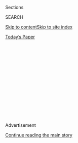 <div id="app">

<div>

<div>

<div>

<div class="NYTAppHideMasthead css-1q2w90k e1suatyy0">

<div class="section css-ui9rw0 e1suatyy2">

<div class="css-eph4ug er09x8g0">

<div class="css-6n7j50">

</div>

<span class="css-1dv1kvn">Sections</span>

<div class="css-10488qs">

<span class="css-1dv1kvn">SEARCH</span>

</div>

[Skip to content](#site-content)[Skip to site
index](#site-index)

</div>

<div class="css-10698na e1huz5gh0">

</div>

</div>

<div id="masthead-bar-one" class="section hasLinks css-15hmgas e1csuq9d3">

<div class="css-uqyvli e1csuq9d0">

</div>

<div class="css-1uqjmks e1csuq9d1">

</div>

<div class="css-9e9ivx">

[](https://myaccount.nytimes3xbfgragh.onion/auth/login?response_type=cookie&client_id=vi)

</div>

<div class="css-1bvtpon e1csuq9d2">

[Today’s
Paper](https://www.nytimes3xbfgragh.onion/section/todayspaper)

</div>

</div>

</div>

</div>

<div data-aria-hidden="false">

<div id="site-content" data-role="main">

<div>

<div class="css-1aor85t" style="opacity:0.000000001;z-index:-1;visibility:hidden">

<div class="css-1hqnpie">

<div class="css-epjblv">

<span class="css-17xtcya">[Opinion](/section/opinion)</span><span class="css-x15j1o">|</span><span class="css-fwqvlz">The
Communist Party’s Party
People</span>

</div>

<div class="css-k008qs">

<div class="css-1iwv8en">

<span class="css-18z7m18"></span>

<div>

</div>

</div>

<span class="css-1n6z4y">https://nyti.ms/2yD8eDU</span>

<div class="css-1705lsu">

<div class="css-4xjgmj">

<div class="css-4skfbu" data-role="toolbar" data-aria-label="Social Media Share buttons, Save button, and Comments Panel with current comment count" data-testid="share-tools">

  - 
  - 
  - 
  - 
    
    <div class="css-6n7j50">
    
    </div>

  - 
  - 

</div>

</div>

</div>

</div>

</div>

</div>

<div id="NYT_TOP_BANNER_REGION" class="css-13pd83m">

</div>

<div id="top-wrapper" class="css-1sy8kpn">

<div id="top-slug" class="css-l9onyx">

Advertisement

</div>

[Continue reading the main
story](#after-top)

<div class="ad top-wrapper" style="text-align:center;height:100%;display:block;min-height:250px">

<div id="top" class="place-ad" data-position="top" data-size-key="top">

</div>

</div>

<div id="after-top">

</div>

</div>

<div id="sponsor-wrapper" class="css-1hyfx7x">

<div id="sponsor-slug" class="css-19vbshk">

Supported by

</div>

[Continue reading the main
story](#after-sponsor)

<div id="sponsor" class="ad sponsor-wrapper" style="text-align:center;height:100%;display:block">

</div>

<div id="after-sponsor">

</div>

</div>

<div class="css-v5btjw etb61u70">

<div class="css-v05ibm etb61u71">

[Opinion](/section/opinion)

</div>

</div>

[Red Century](/column/red-century "Red Century")

<div class="css-1vkm6nb ehdk2mb0">

# The Communist Party’s Party People

</div>

<div class="css-xt80pu e12qa4dv0">

<div class="css-18e8msd">

<div class="css-vp77d3 epjyd6m0">

<div class="css-1baulvz">

By [<span class="css-1baulvz last-byline" itemprop="name">Alessandra
Stanley</span>](http://www.nytimes3xbfgragh.onion/by/alessandra-stanley)

</div>

</div>

  - Oct. 2,
    2017

  - 
    
    <div class="css-4xjgmj">
    
    <div class="css-d8bdto" data-role="toolbar" data-aria-label="Social Media Share buttons, Save button, and Comments Panel with current comment count" data-testid="share-tools">
    
      - 
      - 
      - 
      - 
        
        <div class="css-6n7j50">
        
        </div>
    
      - 
      - 
    
    </div>
    
    </div>

</div>

</div>

<div class="css-79elbk" data-testid="photoviewer-wrapper">

<div class="css-z3e15g" data-testid="photoviewer-wrapper-hidden">

</div>

<div class="css-1a48zt4 ehw59r15" data-testid="photoviewer-children">

![<span class="css-16f3y1r e13ogyst0" data-aria-hidden="true">Louise
Bransten was subpoenaed by the House Un-American Activities Subcommittee
but refused to answer
questions.</span><span class="css-cnj6d5 e1z0qqy90" itemprop="copyrightHolder"><span class="css-1ly73wi e1tej78p0">Credit...</span><span><span>Bettmann
Archive/Getty
Images</span></span></span>](https://static01.graylady3jvrrxbe.onion/images/2017/10/02/opinion/02stanley1web/02stanley1web-articleInline.jpg?quality=75&auto=webp&disable=upscale)

</div>

</div>

<div class="section meteredContent css-1r7ky0e" name="articleBody" itemprop="articleBody">

<div class="css-1fanzo5 StoryBodyCompanionColumn">

<div class="css-53u6y8">

There was no better time or place to be a Communist than in San
Francisco in the spring of 1945.

The world was poised to tip in a new direction and the start was the
creation of the United Nations in San Francisco. As the delegates began
taking their seats, the Red Army was battling to take Berlin. History
seemed to be bending toward Moscow. Yet even conservatives held out hope
that the United Nations could forge a lasting global peace. Expectations
were so high that one columnist called the conference “the most
important human gathering since the Last Supper.”

That event would be a far more crucial turning point than any of the
participants could anticipate. The Cold War began in San Francisco as
soon as the fighting in Europe was over.

On April 25, the day the [conference
opened](https://learning.blogs.nytimes3xbfgragh.onion/2012/04/25/april-25-1945-conference-to-form-un-meets-as-allied-forces-near-victory-over-nazis/?mcubz=0),
American and Russian armies met at the River Elbe. Red Army soldiers
hoisted the Soviet flag over the Reichstag on May 2, and Germany
surrendered on May 7.

The Americans commandeered the best suites in the Fairmont Hotel, but
the St. Francis, home to the Soviet delegation, was the hottest ticket
in town. In all four hotel ballrooms, there were vodka-soaked parties
for the Russians, many of them hosted by an attractive San Francisco
heiress who so loved the Socialist cause she took the local K.G.B.
station chief as her lover.

</div>

</div>

<div class="css-1fanzo5 StoryBodyCompanionColumn">

<div class="css-53u6y8">

The Russians were America’s feted allies, so Vyacheslav Molotov,
Stalin’s stolid deputy — an apparatchik so bland that Lenin once
called him a “filing clerk” — was the man of the hour, lionized like a
movie star and hounded for autographs. Even Hedda Hopper, the gossip
columnist who went on to browbeat blacklisted Hollywood stars, fell
under his spell, pronouncing Molotov “charming” and likening him in her
column to Teddy Roosevelt (probably because they both wore pince-nez).

The conference was “Grand Hotel” on the bay. Everyone who mattered, then
or later, darted through the revolving doors: besides Molotov, Winston
Churchill’s delegate, the future British prime minister Anthony Eden,
and President Harry Truman’s secretary of state Edward R. Stettinius,
rubbed shoulders with show business royalty like Rita Hayworth, Lana
Turner, Jack Benny, Paul Robeson and Orson Welles.

The recently widowed Eleanor Roosevelt, later a key author of the United
Nations’ Declaration of Human Rights, made small talk with politicians
and policy makers like Nelson Rockefeller, Adlai Stevenson, Averell
Harriman and John Foster Dulles. The philosopher Isaiah Berlin was there
and so was Carmen Miranda.

The secretary general of the conference, the man in charge of getting
all these notables position papers and hotel rooms, was a respected
veteran of Roosevelt’s New Deal administrations by the name of Alger
Hiss.

<div class="css-79elbk" data-testid="photoviewer-wrapper">

<div class="css-z3e15g" data-testid="photoviewer-wrapper-hidden">

</div>

<div class="css-1a48zt4 ehw59r15" data-testid="photoviewer-children">

<div class="css-zgakxe erfvjey0">

<span class="css-1ly73wi e1tej78p0">Image</span>

<div class="css-zjzyr8">

<div data-testid="lazyimage-container" style="height:299.1578947368421px">

</div>

</div>

</div>

<span class="css-16f3y1r e13ogyst0" data-aria-hidden="true">Delegates to
the United Nations meeting in San Francisco in April,
1945.</span><span class="css-cnj6d5 e1z0qqy90" itemprop="copyrightHolder"><span class="css-1ly73wi e1tej78p0">Credit...</span><span>Associated
Press</span></span>

</div>

</div>

To provide the perspective of the ordinary fighting man, the Hearst
newspapers sent a 27-year-old naval officer recently back from the
Pacific named John F. Kennedy. Kennedy’s dispatches were somewhat
cheeky, and so was he: At one formal dance, the young reporter cut in on
Anthony Eden.

</div>

</div>

<div class="css-1fanzo5 StoryBodyCompanionColumn">

<div class="css-53u6y8">

As Charles Bohlen, known as “Chip,” who later became America’s
ambassador to Moscow, put it in his memoir: “San Francisco was so
hospitable that those attending the conference pursued recreation as
vigorously as work.”

The left in-crowd went all out. Jessica Mitford, the Communist writer
and British upper-class rebel, lived in San Francisco. A friend of
Mitford’s, Claud Cockburn, was covering the event for Britain’s
Communist newspaper, The Daily Worker. [Over drinks one
evening](http://www.nytimes3xbfgragh.onion/1977/04/17/archives/memoirs-of-a-notsodutiful-daughter-they-were-an-unlikely-couple-in.html?mcubz=0&_r=0),
Mitford deeded him her one-sixth share of a Scottish island — a family
inheritance — as a gift to the British Communist Party.

Another fixture of the party scene was Mitford’s friend Louise Bransten,
a Bay Area hostess who spent part of her fortune on the Communist cause
and helped organize parties for the Russians at the St. Francis. Rich,
charming and divorced, Bransten was quite the catch. (The future New
York senator Jacob Javits, attending the conference as an observer, was
set up on a blind date with her.)

Two of Bransten’s friends from Berkeley who would soon play a pivotal
role in her life were reunited at one of those parties: [Haakon
Chevalier](http://www.nytimes3xbfgragh.onion/1985/07/11/us/haakon-chevalier-83-author-and-translator.html?mcubz=0),
a dashing literature professor who served as an interpreter at the
conference, and George Eltenton, a British scientist working for Shell.

Though they did not know it, the party was over. On May 12, [Churchill
sent Truman a
telegram](https://www.cvce.eu/content/publication/1997/10/13/b62aff77-24ff-40af-a730-344a9b428cc8/publishable_en.pdf)
about his concerns over Soviet actions: “An iron curtain is drawn down
upon their front.” It was his first recorded use of the phrase he later
made famous. Before the year was out, the future director of the C.I.A.,
Allen Dulles, was also using it.

In the flush of victory, amid the celebrations of the birth of the
United Nations, few yet felt the chill — but the Cold War had begun. The
F.B.I. had Bransten and her friends under surveillance.

</div>

</div>

<div class="css-1fanzo5 StoryBodyCompanionColumn">

<div class="css-53u6y8">

Red baiters in Washington were needlessly paranoid for a reason: Not
every American Communist was a spy, but some were. While many innocent
people were groundlessly blacklisted and disgraced under McCarthyism, a
few who worked for the U.S.S.R. got away with it.

Louise Bransten was a little of both.

Bransten was famous for her parties and fund-raisers during the war. One
of her frequent guests was Grigori Kheifets, a vice consul at the
Russian consulate in San Francisco. Kheifets also happened to be her
lover — and the K.G.B. station chief. Bransten helped him cultivate
Chevalier and Eltenton.

Bransten’s social circle also included the physicist J. Robert
Oppenheimer, who was doing government research at the Berkeley Radiation
Laboratory. To get to Oppenheimer, Kheifets set his sights on Eltenton,
who had worked at a research institute in Russia in the 1930s and never
lost faith in the revolution, even as friends and colleagues vanished
during Stalin’s purges. (His wife, Dorothea, wrote a memoir of their
stay, “Laughter in Leningrad,” which, for perhaps obvious reasons, was
published privately.)

In the fall of 1942, the Red Army was facing desperate odds: Leningrad
was still under siege and the grinding battle for Stalingrad had only
just begun. Leftists wanted to help the Soviets and feared that the
American government was holding back.

At least, that was the explanation Eltenton gave investigators for why
he agreed to ask Oppenheimer to give Russia atomic secrets. To do so, he
had turned to Chevalier, who shared Eltenton’s political views and was
one of Oppenheimer’s closest friends. Over martinis in Berkeley,
Chevalier told Oppenheimer that Eltenton had a way to slip top secret
research into Russian hands without detection.

Oppenheimer, who was soon to leave for Los Alamos, indignantly refused
to cooperate. The request was dropped. Kheifets and his confederates
moved on to other prey.

</div>

</div>

<div class="css-1fanzo5 StoryBodyCompanionColumn">

<div class="css-53u6y8">

By the time Bransten, Chevalier and Eltenton were toasting the future
the St. Francis hotel in 1945, their wartime espionage effort seemed a
thing of the past. So it might have remained if Oppenheimer had not
eventually reported Chevalier’s overture, albeit in hedged, conflicting
versions — which he subsequently disavowed when interviewed by the
F.B.I. in 1946.

By then, however, the investigators’ worst fears of K.G.B. infiltration
were confirmed. Starting in August and September 1945, a stream of
defectors, Russian and American, informed the F.B.I. about the moles in
Washington and the spies at Los Alamos. Oppenheimer eventually lost his
security clearance, after further investigations in 1954, because of
what became known as “t[he Chevalier
incident](http://www.plosin.com/beatbegins/archive/Chevalier.htm).”

Chevalier lost his teaching post at Berkeley and moved to Paris, writing
books and translating works by André Malraux and Louis Aragon. In 1947,
Eltenton returned to England to work at a Shell facility there. The
F.B.I. wanted MI5 to pursue Eltenton, but back home, class snobbery
worked in his favor. The head of MI5, Sir Percy Sillitoe, responded that
their Cambridge-educated compatriot “made a very good impression.”
Eltenton’s boss at Shell dismissed the American accusations as “stuff
and nonsense.”

Bransten was subpoenaed to appear before the House Un-American
Activities Committee in 1948, but she refused to answer questions,
citing the Fifth Amendment. Instead, she distributed a prepared a
statement that said in part: “I believe in one world and agree with
Franklin Roosevelt that world peace must be based on cooperation between
the United States and the Soviet Union within the United Nations.”

Bransten was charged with contempt of Congress in 1949, but she got
lucky: [Judge Burnita S.
Matthews](http://www.nytimes3xbfgragh.onion/1988/04/28/obituaries/burnita-s-matthews-dies-at-93-first-woman-on-us-trial-courts.html?mcubz=0),
the first woman named to the Federal District Court, ruled in her favor.
One newspaper called Bransten the “[Red-Handed
Heiress](https://www.newspapers.com/newspage/174460864/)” and her
reputation became so radioactive that even the liberal Republican Javits
had to account to Congress for his fleeting association with her.

In 1948, Hiss was denounced before the House Un-American Activities
Committee as a spy. After an investigation by a congressional
subcommittee into whether he’d committed perjury in denying the charges,
he was tried twice, and was eventually convicted in 1950. By the end of
1950, the chairman of the subcommittee that had undermined Hiss’s
testimony was a senator; by 1953, he was vice president. His name was
Richard Nixon.

The San Francisco conference must have seemed like a glittering triumph
for American Communists. Instead, it was their last glimmer.

</div>

</div>

</div>

<div>

</div>

<div>

</div>

<div>

</div>

<div>

<div id="bottom-wrapper" class="css-1ede5it">

<div id="bottom-slug" class="css-l9onyx">

Advertisement

</div>

[Continue reading the main
story](#after-bottom)

<div id="bottom" class="ad bottom-wrapper" style="text-align:center;height:100%;display:block;min-height:90px">

</div>

<div id="after-bottom">

</div>

</div>

</div>

</div>

</div>

## Site Index

<div>

</div>

## Site Information Navigation

  - [© <span>2020</span> <span>The New York Times
    Company</span>](https://help.nytimes3xbfgragh.onion/hc/en-us/articles/115014792127-Copyright-notice)

<!-- end list -->

  - [NYTCo](https://www.nytco.com/)
  - [Contact
    Us](https://help.nytimes3xbfgragh.onion/hc/en-us/articles/115015385887-Contact-Us)
  - [Work with us](https://www.nytco.com/careers/)
  - [Advertise](https://nytmediakit.com/)
  - [T Brand Studio](http://www.tbrandstudio.com/)
  - [Your Ad
    Choices](https://www.nytimes3xbfgragh.onion/privacy/cookie-policy#how-do-i-manage-trackers)
  - [Privacy](https://www.nytimes3xbfgragh.onion/privacy)
  - [Terms of
    Service](https://help.nytimes3xbfgragh.onion/hc/en-us/articles/115014893428-Terms-of-service)
  - [Terms of
    Sale](https://help.nytimes3xbfgragh.onion/hc/en-us/articles/115014893968-Terms-of-sale)
  - [Site
    Map](https://spiderbites.nytimes3xbfgragh.onion)
  - [Help](https://help.nytimes3xbfgragh.onion/hc/en-us)
  - [Subscriptions](https://www.nytimes3xbfgragh.onion/subscription?campaignId=37WXW)

</div>

</div>

</div>

</div>

